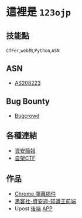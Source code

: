 # 這裡是 `123ojp`
## 技能點
`CTFer`,`web狗`,`Python`,`ASN`

## ASN
- [AS208223](https://bgp.he.net/AS208223#_graph6)

## Bug Bounty
- [Bugcrowd](https://bugcrowd.com/123ojp)

## 各種連結
- [資安簡報](https://slides.foxo.tw/)
- [自架CTF](https://ctf.foxo.tw/challenges)

## 作品
- [Chrome 彈幕插件](https://chrome.google.com/webstore/detail/%E5%BD%88%E5%B9%95/nkppbninkacnenkkdmogmokdpekgjkpo/)
- [黑客社-資安週-知識王前端](https://king.foxo.tw/)
- Upost [後端](https://github.com/123ojp/Upost-Backend) [APP](https://github.com/123ojp/Upost-AndroidApp)
